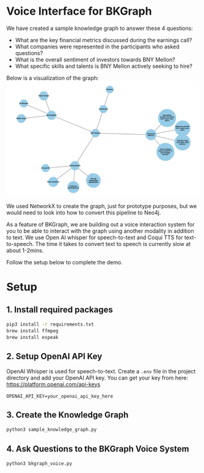 # Voice Interface for BKGraph
We have created a sample knowledge graph to answer these 4 questions:
- What are the key financial metrics discussed during the earnings call?
- What companies were represented in the participants who asked questions?
- What is the overall sentiment of investors towards BNY Mellon?
- What specific skills and talents is BNY Mellon actively seeking to hire?

Below is a visualization of the graph: ![sample knowledge graph](sample_knowledge_graph.png)

We used NetworkX to create the graph, just for prototype purposes, but we would need to look into how to convert this pipeline to Neo4j.

As a feature of BKGraph, we are building out a voice interaction system for you to be able to interact with the graph using another modality in addition to text. We use Open AI whisper for speech-to-text and Coqui TTS for text-to-speech. The time it takes to convert text to speech is currently slow at about 1-2mins.


Follow the setup below to complete the demo.

# Setup
## 1. Install required packages
```bash
pip3 install -r requirements.txt
brew install ffmpeg
brew install espeak
```

## 2. Setup OpenAI API Key

OpenAI Whisper is used for speech-to-text. Create a `.env` file in the project directory and add your OpenAI API key. You can get your key from here: https://platform.openai.com/api-keys

```.env
OPENAI_API_KEY=your_openai_api_key_here
```

## 3. Create the Knowledge Graph

```bash
python3 sample_knowledge_graph.py
```

## 4. Ask Questions to the BKGraph Voice System
```bash
python3 bkgraph_voice.py
```
